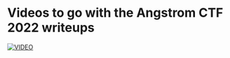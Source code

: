 # Videos to go with the Angstrom CTF 2022 writeups
[![VIDEO](https://img.youtube.com/vi/YmJoeoXilac/0.jpg)](https://youtu.be/YmJoeoXilac "Angstrom 2022")